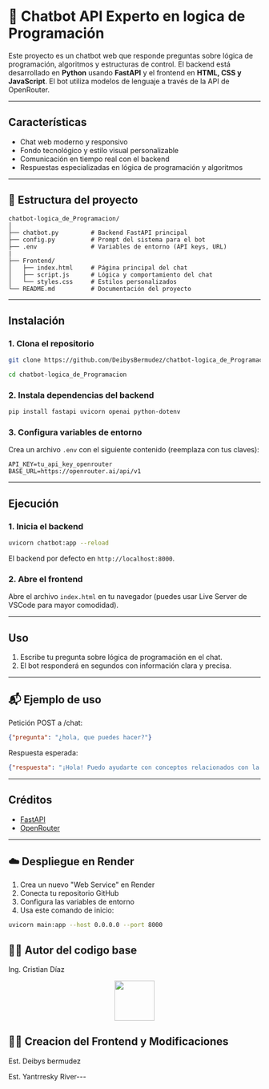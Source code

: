 # 🤖 Chatbot API Experto en logica de Programación
Este proyecto es un chatbot web que responde preguntas sobre lógica de programación, algoritmos y estructuras de control. El backend está desarrollado en **Python** usando **FastAPI** y el frontend en **HTML, CSS y JavaScript**. El bot utiliza modelos de lenguaje a través de la API de OpenRouter.

---

## Características

- Chat web moderno y responsivo
- Fondo tecnológico y estilo visual personalizable
- Comunicación en tiempo real con el backend
- Respuestas especializadas en lógica de programación y algoritmos

---

## 📁 Estructura del proyecto
```
chatbot-logica_de_Programacion/
│  
├── chatbot.py         # Backend FastAPI principal
├── config.py          # Prompt del sistema para el bot
├── .env               # Variables de entorno (API keys, URL)
|
├── Frontend/
│   ├── index.html     # Página principal del chat
│   ├── script.js      # Lógica y comportamiento del chat
│   └── styles.css     # Estilos personalizados
└── README.md          # Documentación del proyecto
```
---

## Instalación

### 1. Clona el repositorio

```bash
git clone https://github.com/DeibysBermudez/chatbot-logica_de_Programacion.git

cd chatbot-logica_de_Programacion
```

### 2. Instala dependencias del backend

```bash
pip install fastapi uvicorn openai python-dotenv
```

### 3. Configura variables de entorno

Crea un archivo `.env` con el siguiente contenido (reemplaza con tus claves):

```
API_KEY=tu_api_key_openrouter
BASE_URL=https://openrouter.ai/api/v1
```

---

## Ejecución

### 1. Inicia el backend

```bash
uvicorn chatbot:app --reload
```

El backend por defecto en `http://localhost:8000`.


### 2. Abre el frontend

Abre el archivo `index.html` en tu navegador (puedes usar Live Server de VSCode para mayor comodidad).

---

## Uso

1. Escribe tu pregunta sobre lógica de programación en el chat.
2. El bot responderá en segundos con información clara y precisa.

---

## 📬 Ejemplo de uso
Petición POST a /chat:
```json
{"pregunta": "¿hola, que puedes hacer?"}  
```
Respuesta esperada:
```json
{"respuesta": "¡Hola! Puedo ayudarte con conceptos relacionados con la lógica de programación, estructuras de control (como condicionales y ciclos), resolución de problemas, y buenas prácticas para desarrollar algoritmos...."}  
```
---

## Créditos

- [FastAPI](https://fastapi.tiangolo.com/)
- [OpenRouter](https://openrouter.ai/)

---


## ☁️ Despliegue en Render
1. Crea un nuevo "Web Service" en Render
2. Conecta tu repositorio GitHub
3. Configura las variables de entorno
4. Usa este comando de inicio:
```bash
uvicorn main:app --host 0.0.0.0 --port 8000  
```

## 👨‍💻 Autor del codigo base
Ing. Cristian Díaz <p align="center">
  <img width="80" src="https://i.imgur.com/YYf2LgH.png">
</p>

## 👨‍💻 Creacion del Frontend y Modificaciones
Est. Deibys bermudez

Est. Yantrresky River---

